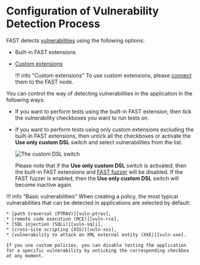 [img-custom-dsl-slider]:    ../../../images/fast/operations/en/test-policy/policy-editor/custom-slider.png

[link-user-extensions]:     ../../dsl/intro.md
[link-connect-extensions]:  ../../dsl/using-extension.md

[doc-fuzzer]:               fuzzer-intro.md

[gl-vuln]:                  ../../terms-glossary.md#vulnerability

[vuln-ptrav]:               ../../vuln-list.md#path-traversal
[vuln-rce]:                 ../../vuln-list.md#remote-code-execution-rce
[vuln-sqli]:                ../../vuln-list.md#sql-injection
[vuln-xss]:                 ../../vuln-list.md#cross-site-scripting-xss
[vuln-xxe]:                 ../../vuln-list.md#attack-on-xml-external-entity-xxe


#   Configuration of Vulnerability Detection Process

FAST detects [vulnerabilities][gl-vuln] using the following options:

* Built-in FAST extensions
* [Custom extensions][link-user-extensions]

    !!! info "Custom extensions"
        To use custom extensions, please [connect][link-connect-extensions] them to the FAST node.

You can control the way of detecting vulnerabilities in the application in the following ways:

* If you want to perform tests using the built-in FAST extension, then tick the vulnerability checkboxes you want to run tests on.
* If you want to perform tests using only custom extensions excluding the built-in FAST extensions, then untick all the checkboxes or activate the **Use only custom DSL** switch and select vulnerabilities from the list.

    ![The custom DSL switch][img-custom-dsl-slider]

    Please note that if the **Use only custom DSL** switch is activated, then the built-in FAST extensions and [FAST fuzzer][doc-fuzzer] will be disabled. If the FAST fuzzer is enabled, then the **Use only custom DSL** switch will become inactive again.

!!! info "Basic vulnerabilities"
    When creating a policy, the most typical vulnerabilities that can be detected in applications are selected by default:

    * [path traversal (PTRAV)][vuln-ptrav],
    * [remote code execution (RCE)][vuln-rce],
    * [SQL injection (SQLi)][vuln-sqli],
    * [cross-site scripting (XSS)][vuln-xss],
    * [vulnerability to attack on XML external entity (XXE)][vuln-xxe].
    
    If you use custom policies, you can disable testing the application for a specific vulnerability by unticking the corresponding checkbox at any moment.
